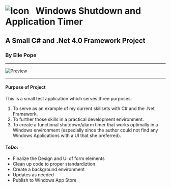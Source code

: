 # ![Icon][icon_image] &nbsp; Windows Shutdown and Application Timer
## A Small C# and .Net 4.0 Framework Project
### By Elle Pope
---
![Preview][preview_image]

---
#### Purpose of Project

This is a small test application which serves three purposes:

  1. To serve as an example of my current skillsets with C# and the .Net Framework.
  2. To further those skills in a practical development environment.
  3. To create a functional shutdown/alarm timer that works optimally in a Windows environment (especially since the author could not find any Windows Applications with a UI that she preferred).

#### ToDo:

  - Finalize the Design and UI of form elements
  - Clean up code to proper standardiztion
  - Create a background environment
  - Updates as needed
  - Publish to Windows App Store

[icon_image]: https://i.imgur.com/LgF6dsW.png
[preview_image]:https://i.imgur.com/JBttPXa.jpg